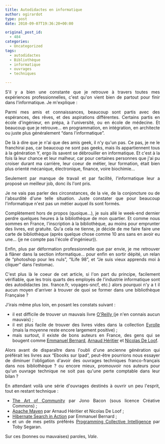 ```yaml
---
title: Autodidactes en informatique
author: ogirardot
type: post
date: 2010-09-07T19:36:20+00:00

original_post_id:
  - 484
categories:
  - Uncategorized
tags:
  - autodidactes
  - Bibliothèque
  - informatique
  - ouvrages
  - techniques

---
```

<p style="text-align:justify;">
  S'il y a bien une constante que je retrouve à travers toutes mes expériences professionnelles, c'est qu'on vient bien de partout pour finir dans l'informatique. Je m'explique :
</p>
<!--more-->

<p style="text-align:justify;">
  Parmi mes amis et connaissances, beaucoup sont partis avec des espérances, des rêves, et des aspirations différentes. Certains partis en école d'ingénieur, en prépa, à l'université, ou en école de médecine. Et beaucoup que je retrouve... en programmation, en intégration, en architecte ou juste plus généralement &#8220;dans l'informatique&#8221;.
</p>

<p style="text-align:justify;">
  De là à dire que je n'ai que des amis geek, il n'y qu'un pas. Ce pas, je ne le franchirai pas, car beaucoup ne sont pas geeks, mais ils appartiennent tous à la génération Y, ergo ils savent se débrouiller en informatique. Et c'est à la fois là leur chance et leur malheur, car pour certaines personnes que j'ai pu croiser durant ma carrière, leur coeur de métier, leur formation, était bien plus orienté mécanique, électronique, finance, voire biochimie...
</p>

<p style="text-align:justify;">
  Seulement par manque de travail et par facilité, l'informatique leur a proposé un meilleur job, donc ils l'ont pris.
</p>

<p style="text-align:justify;">
  Je ne vais pas parler des circonstances, de la vie, de la conjoncture ou de l'absurdité d'une telle situation. Juste constater que pour beaucoup l'informatique n'est pas un métier auquel ils sont formés.
</p>

<p style="text-align:justify;">
  Complètement hors de propos (quoique...), je suis allé le week-end dernier perdre quelques heures à la bibliothèque de mon quartier. Et comme nous sommes en France, l'inscription à la bibliothèque, au moins pour emprunter des livres, est gratuite. Qu'a cela ne tienne, je décide de me faire faire une carte de bibliothèque (après quelque chose comme 10 ans sans en avoir eu une... (je ne compte pas l'école d'ingénieur)).
</p>

<p style="text-align:justify;">
  Enfin, plus par déformation professionnelle que par envie, je me retrouver à flâner dans la section informatique... pour enfin en sortir dépité, un relan de &#8220;photoshop pour les nuls&#8221;, &#8220;ILife 98&#8221;, et &#8220;Je suis vieux apprends moi à cliquer&#8221; dans l'estomac.
</p>

<p style="text-align:justify;">
  C'est plus là le coeur de cet article, si l'on part du principe, facilement vérifiable, que les trois quarts des employés de l'industrie informatique sont des autodidactes (ex. france.fr, voyages-sncf, etc.) alors pourquoi n'y a t il aucun moyen d'arriver à trouver de quoi se former dans une bibliothèque Française ?
</p>

<p style="text-align:justify;">
  J'irais même plus loin, en posant les constats suivant :
</p>

<ul style="text-align:justify;">
  <li>
    il est difficile de trouver un mauvais livre <a href="http://www.oreilly.fr/">O'Reilly </a>(je n'en connais aucun mauvais) ;
  </li>
  <li>
    il est plus facile de trouver des livres vides dans la collection <a href="http://www.eyrolles.com/" target="_blank">Eyrolle</a> (mais la moyenne reste encore largement positive) ;
  </li>
  <li>
    mais surtout, il existe de bons auteurs en France, des gens qui se bougent comme <a href="http://blog.emmanuelbernard.com/" target="_blank">Emmanuel Bernard</a>, <a href="http://twitter.com/aheritier" target="_blank">Arnaud Héritier</a> et <a href="http://twitter.com/ndeloof" target="_blank">Nicolas De Loof</a>.
  </li>
</ul>

<p style="text-align:justify;">
  Alors avant de disparaître dans l'oubli d'une ancienne génération qui préférait les livres aux &#8220;Ebooks sur Ipad&#8221;, peut-être pourrions nous essayer de diminuer l'obligation d'avoir des ouvrages techniques franco-français dans nos bibliothèque ? ou encore mieux, promouvoir nos auteurs pour qu'un ouvrage technique ne soit pas qu'une perte comptable dans leur bilan ?
</p>

<p style="text-align:justify;">
  En attendant voilà une série d'ouvrages destinés à ouvrir un peu l'esprit, tout en restant technique :
</p>

<ul style="text-align:justify;">
  <li>
    <a href="http://www.artofcommunityonline.org/" target="_blank">The Art of Community</a> par Jono Bacon (sous licence Créative Commons) ;
  </li>
  <li>
    <a href="http://fcamblor.wordpress.com/2010/09/05/critique-de-livre-apache-maven-de-a-heritier-et-n-de-loof/" target="_blank">Apache Maven</a> par Arnaud Héritier et Nicolas De Loof ;
  </li>
  <li>
    <a href="http://www.amazon.com/dp/1933988649?tag=hsia-20&camp=213381&creative=390973&linkCode=as4&creativeASIN=1933988649&adid=12TS2185Z8X14AKT175F&" target="_blank">Hibernate Search in Action</a> par Emmanuel Bernard ;
  </li>
  <li>
    et un de mes petits préférés <a href="http://oreilly.com/catalog/9780596529321" target="_blank">Programming Collective Intelligence</a> par Toby Segaran.
  </li>
</ul>

<p style="text-align:justify;">
  Sur ces (bonnes ou mauvaises) paroles, <em>Vale</em>.
</p>